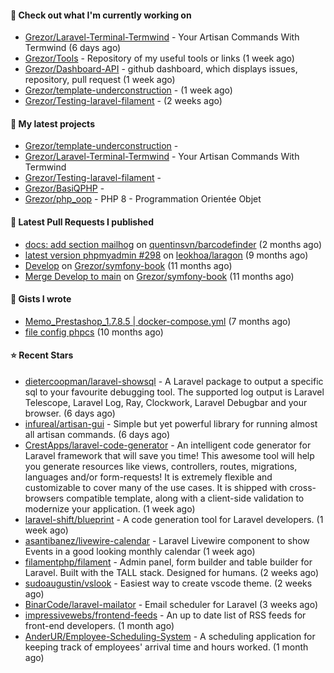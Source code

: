 #### 👷 Check out what I'm currently working on

- [Grezor/Laravel-Terminal-Termwind](https://github.com/Grezor/Laravel-Terminal-Termwind) - Your Artisan Commands With Termwind (6 days ago)
- [Grezor/Tools](https://github.com/Grezor/Tools) - Repository of my useful tools or links (1 week ago)
- [Grezor/Dashboard-API](https://github.com/Grezor/Dashboard-API) - github dashboard, which displays issues, repository, pull request (1 week ago)
- [Grezor/template-underconstruction](https://github.com/Grezor/template-underconstruction) -  (1 week ago)
- [Grezor/Testing-laravel-filament](https://github.com/Grezor/Testing-laravel-filament) -  (2 weeks ago)

#### 🌱 My latest projects

- [Grezor/template-underconstruction](https://github.com/Grezor/template-underconstruction) - 
- [Grezor/Laravel-Terminal-Termwind](https://github.com/Grezor/Laravel-Terminal-Termwind) - Your Artisan Commands With Termwind
- [Grezor/Testing-laravel-filament](https://github.com/Grezor/Testing-laravel-filament) - 
- [Grezor/BasiQPHP](https://github.com/Grezor/BasiQPHP) - 
- [Grezor/php_oop](https://github.com/Grezor/php_oop) - PHP 8 - Programmation Orientée Objet

#### 🔨 Latest Pull Requests I published

- [docs: add section mailhog](https://github.com/quentinsvn/barcodefinder/pull/2) on [quentinsvn/barcodefinder](https://github.com/quentinsvn/barcodefinder) (2 months ago)
- [latest version phpmyadmin #298](https://github.com/leokhoa/laragon/pull/299) on [leokhoa/laragon](https://github.com/leokhoa/laragon) (9 months ago)
- [Develop](https://github.com/Grezor/symfony-book/pull/2) on [Grezor/symfony-book](https://github.com/Grezor/symfony-book) (11 months ago)
- [Merge Develop to main](https://github.com/Grezor/symfony-book/pull/1) on [Grezor/symfony-book](https://github.com/Grezor/symfony-book) (11 months ago)

#### 📓 Gists I wrote

- [Memo_Prestashop_1.7.8.5 | docker-compose.yml](https://gist.github.com/eb78b378ed9f40780dc077b361ead337) (7 months ago)
- [file config phpcs](https://gist.github.com/27d8a6056d2e171aed20c26699439861) (10 months ago)

#### ⭐ Recent Stars

- [dietercoopman/laravel-showsql](https://github.com/dietercoopman/laravel-showsql) - A Laravel package to output a specific sql to your favourite debugging tool. The supported log output is Laravel Telescope, Laravel Log, Ray, Clockwork, Laravel Debugbar and your browser. (6 days ago)
- [infureal/artisan-gui](https://github.com/infureal/artisan-gui) - Simple but yet powerful library for running almost all artisan commands. (6 days ago)
- [CrestApps/laravel-code-generator](https://github.com/CrestApps/laravel-code-generator) - An intelligent code generator for Laravel framework that will save you time! This awesome tool will help you generate resources like views, controllers, routes, migrations, languages and/or form-requests! It is extremely flexible and customizable to cover many of the use cases. It is shipped with cross-browsers compatible template, along with a client-side validation to modernize your application. (1 week ago)
- [laravel-shift/blueprint](https://github.com/laravel-shift/blueprint) - A code generation tool for Laravel developers. (1 week ago)
- [asantibanez/livewire-calendar](https://github.com/asantibanez/livewire-calendar) - Laravel Livewire component to show Events in a good looking monthly calendar (1 week ago)
- [filamentphp/filament](https://github.com/filamentphp/filament) - Admin panel, form builder and table builder for Laravel. Built with the TALL stack. Designed for humans. (2 weeks ago)
- [sudoaugustin/vslook](https://github.com/sudoaugustin/vslook) - Easiest way to create vscode theme. (2 weeks ago)
- [BinarCode/laravel-mailator](https://github.com/BinarCode/laravel-mailator) - Email scheduler for Laravel (3 weeks ago)
- [impressivewebs/frontend-feeds](https://github.com/impressivewebs/frontend-feeds) - An up to date list of RSS feeds for front-end developers. (1 month ago)
- [AnderUR/Employee-Scheduling-System](https://github.com/AnderUR/Employee-Scheduling-System) - A scheduling application for keeping track of employees&#39; arrival time and hours worked. (1 month ago)
